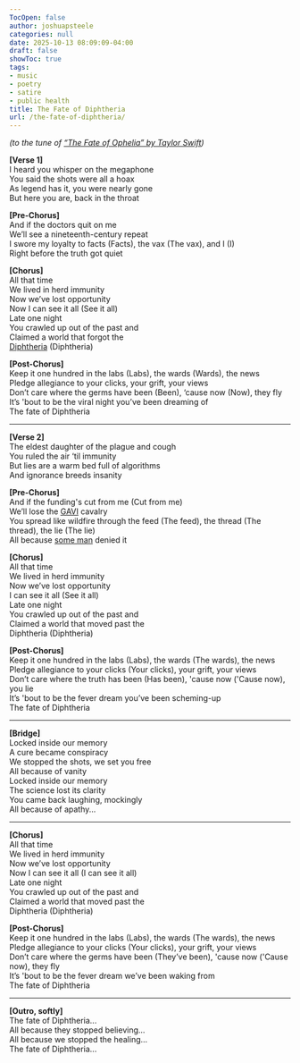 ```yaml
---
TocOpen: false
author: joshuapsteele
categories: null
date: 2025-10-13 08:09:09-04:00
draft: false
showToc: true
tags:
- music
- poetry
- satire
- public health
title: The Fate of Diphtheria
url: /the-fate-of-diphtheria/
---
```


*(to the tune of [“The Fate of Ophelia” by Taylor Swift](https://www.youtube.com/watch?v=ko70cExuzZM))*

**[Verse 1]**  
I heard you whisper on the megaphone  
You said the shots were all a hoax  
As legend has it, you were nearly gone  
But here you are, back in the throat  
  
**[Pre-Chorus]**  
And if the doctors quit on me  
We’ll see a nineteenth-century repeat  
I swore my loyalty to facts (Facts), the vax (The vax), and I (I)  
Right before the truth got quiet  
  
**[Chorus]**  
All that time  
We lived in herd immunity  
Now we’ve lost opportunity  
Now I can see it all (See it all)  
Late one night  
You crawled up out of the past and  
Claimed a world that forgot the  
[Diphtheria](https://en.wikipedia.org/wiki/Diphtheria) (Diphtheria)  
  
**[Post-Chorus]**  
Keep it one hundred in the labs (Labs), the wards (Wards), the news  
Pledge allegiance to your clicks, your grift, your views  
Don’t care where the germs have been (Been), ‘cause now (Now), they fly  
It’s 'bout to be the viral night you’ve been dreaming of  
The fate of Diphtheria  
  
---
  
**[Verse 2]**  
The eldest daughter of the plague and cough  
You ruled the air ‘til immunity  
But lies are a warm bed full of algorithms  
And ignorance breeds insanity  
  
**[Pre-Chorus]**  
And if the funding's cut from me (Cut from me)  
We’ll lose the [GAVI](https://en.wikipedia.org/wiki/GAVI) cavalry  
You spread like wildfire through the feed (The feed), the thread (The thread), the lie (The lie)  
All because [some man](https://en.wikipedia.org/wiki/Robert_F._Kennedy_Jr.) denied it  
  
**[Chorus]**  
All that time  
We lived in herd immunity  
Now we’ve lost opportunity  
I can see it all (See it all)  
Late one night  
You crawled up out of the past and  
Claimed a world that moved past the  
Diphtheria (Diphtheria)  
  
**[Post-Chorus]**  
Keep it one hundred in the labs (Labs), the wards (The wards), the news  
Pledge allegiance to your clicks (Your clicks), your grift, your views  
Don’t care where the truth has been (Has been), 'cause now ('Cause now), you lie  
It’s 'bout to be the fever dream you’ve been scheming-up  
The fate of Diphtheria  
  
---
  
**[Bridge]**  
Locked inside our memory  
A cure became conspiracy  
We stopped the shots, we set you free  
All because of vanity  
Locked inside our memory  
The science lost its clarity  
You came back laughing, mockingly  
All because of apathy...  
  
---
  
**[Chorus]**  
All that time  
We lived in herd immunity  
Now we’ve lost opportunity  
Now I can see it all (I can see it all)  
Late one night  
You crawled up out of the past and  
Claimed a world that moved past the  
Diphtheria (Diphtheria)  
  
**[Post-Chorus]**  
Keep it one hundred in the labs (Labs), the wards (The wards), the news  
Pledge allegiance to your clicks (Your clicks), your grift, your views  
Don’t care where the germs have been (They’ve been), 'cause now ('Cause now), they fly  
It’s 'bout to be the fever dream we’ve been waking from  
The fate of Diphtheria  
  
---
  
**[Outro, softly]**  
The fate of Diphtheria...  
All because they stopped believing...  
All because we stopped the healing...  
The fate of Diphtheria...